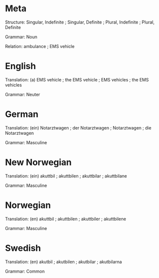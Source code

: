 Meta
====

Structure: Singular, Indefinite ; Singular, Definite ; Plural, Indefinite ; Plural, Definite

Grammar:   Noun

Relation: ambulance ; EMS vehicle



English
=======

Translation: (a) EMS vehicle ; the EMS vehicle ; EMS vehicles ; the EMS vehicles

Grammar:     Neuter



German
======

Translation: (ein) Notarztwagen ; der Notarztwagen ; Notarztwagen ; die Notarztwagen

Grammar:     Masculine



New Norwegian
=============

Translation: (ein) akuttbil ; akuttbilen ; akuttbilar ; akuttbilane

Grammar:     Masculine



Norwegian
=========

Translation: (en) akuttbil ; akuttbilen ; akuttbiler ; akuttbilene

Grammar:     Masculine



Swedish
=======

Translation: (en) akutbil ; akutbilen ; akutbilar ; akutbilarna

Grammar:     Common
